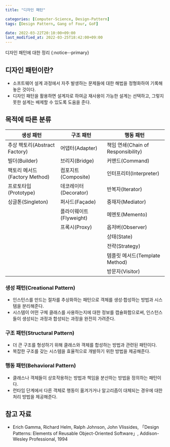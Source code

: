 ```yaml
---
title: "디자인 패턴"

categories: [Computer-Science, Design-Pattern]
tags: [Design Pattern, Gang of Four, GoF]

date: 2022-03-22T20:10:00+09:00
last_modified_at: 2022-03-25T18:42:00+09:00
---
```


디자인 패턴에 대한 정리
{:notice--primary}

## 디자인 패턴이란?

- 소프트웨어 설계 과정에서 자주 발생하는 문제들에 대한 해법을 정형화하여 기록해놓은 것이다.
- 디자인 패턴을 활용하면 설계자로 하여금 재사용이 가능한 설계는 선택하고, 그렇지 못한 설계는 배제할 수 있도록 도움을 준다.

## 목적에 따른 분류

| 생성 패턴 | 구조 패턴 | 행동 패턴 |
| --- | --- | --- |
| 추상 팩토리(Abstract Factory) | 어댑터(Adapter) | 책임 연쇄(Chain of Responsibility) |
| 빌더(Builder) | 브리지(Bridge) | 커맨드(Command) |
| 팩토리 메서드(Factory Method) | 컴포지트(Composite) | 인터프리터(Interpreter) |
| 프로토타입(Prototype) | 데코레이터(Decorator) | 반복자(Iterator) |
| 싱글톤(Singleton) | 퍼사드(Façade) | 중재자(Mediator) |
| | 플라이웨이트(Flyweight) | 메멘토(Memento) |
| | 프록시(Proxy) | 옵저버(Observer) |
| | | 상태(State) |
| | | 전략(Strategy) |
| | | 템플릿 메서드(Template Method) |
| | | 방문자(Visitor) |

### 생성 패턴(Creational Pattern)

- 인스턴스를 만드는 절차를 추상화하는 패턴으로 객체를 생성·합성하는 방법과 시스템을 분리해준다.
- 시스템이 어떤 구체 클래스를 사용하는지에 대한 정보를 캡슐화함으로써, 인스턴스들이 생성되는 과정과 합성되는 과정을 완전히 가려준다.

### 구조 패턴(Structural Pattern)

- 더 큰 구조를 형성하기 위해 클래스와 객체를 합성하는 방법과 관련된 패턴이다.
- 복잡한 구조를 갖는 시스템을 효율적으로 개발하기 위한 방법을 제공해준다.

### 행동 패턴(Behavioral Pattern)

- 클래스나 객체들이 상호작용하는 방법과 책임을 분산하는 방법을 정의하는 패턴이다.
- 런타임 단계에서 다른 객체로 행동이 옮겨가거나 알고리즘이 대체되는 경우에 대한 처리 방법을 제공해준다.

## 참고 자료

- Erich Gamma, Richard Helm, Ralph Johnson, John Vlissides, 「Design Patterns: Elements of Reusable Object-Oriented Software」, Addison-Wesley Professional, 1994